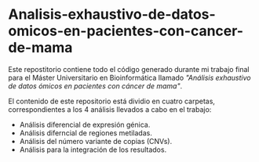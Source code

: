# Analisis-exhaustivo-de-datos-omicos-en-pacientes-con-cancer-de-mama
Este repostitorio contiene todo el código generado durante mi trabajo final para el Máster Universitario en Bioinformática llamado *"Análisis exhaustivo de datos ómicos en pacientes con cáncer de mama"*.

El contenido de este repositorio está dividio en cuatro carpetas, correspondientes a los 4 análisis llevados a cabo en el trabajo:
- Análisis diferencial de expresión génica.
- Análisis diferncial de regiones metiladas.
- Análisis del número variante de copias (CNVs).
- Análisis para la integración de los resultados.



